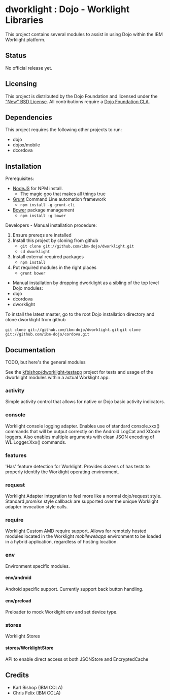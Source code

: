 
# dworklight : Dojo - Worklight Libraries
This project contains several modules to assist in using Dojo within the IBM Worklight platform.

## Status

No official release yet.

## Licensing

This project is distributed by the Dojo Foundation and licensed under the ["New" BSD License](https://github.com/ibm-dojo/dcordova/blob/master/LICENSE).
All contributions require a [Dojo Foundation CLA](http://dojofoundation.org/about/claForm).

## Dependencies

This project requires the following other projects to run:
 * dojo
 * dojox/mobile
 * dcordova


## Installation

Prerequisites:
- [NodeJS](http://nodejs.org/) for NPM install.
	- The magic goo that makes all things true
- [Grunt]() Command Line automation framework
	- `npm install -g grunt-cli`
- [Bower](http://bower.io/) package management
	- `npm install -g bower`


Developers - Manual installation procedure:

1. Ensure prereqs are installed
2. Install this project by cloning from github
	- `git clone git://github.com/ibm-dojo/dworklight.git`
	- `cd dworklight`
3. Install external required packages
	- `npm install`
4. Put required modules in the right places
	- `grunt bower`


* Manual installation by dropping dworklight as a sibling of the top level Dojo modules:
 * dojo
 * dcordova
 * dworklight

 To install the latest master, go to the root Dojo installation directory and clone dworklight from github

 `git clone git://github.com/ibm-dojo/dworklight.git`
 `git clone git://github.com/ibm-dojo/cordova.git`

## Documentation

TODO, but here's the general modules

See the [kfbishop/dworklight-testapp](https://github.com/kfbishop/dworklight-testapp) project for tests and usage of the dworklight modules within a actual Worklight app.

### activity

Simple activity control that allows for native or Dojo basic activity indicators.

### console

Worklight console logging adapter. Enables use of standard console.xxx() commands that will be output correctly on the Android LogCat and XCode loggers.  Also enables multiple arguments with clean JSON encoding of WL.Logger.Xxx() commands.

### features
'Has' feature detection for Worklight. Provides dozens of has tests to properly identify the Worklight operating environment.

### request
Worklight Adapter integration to feel more like a normal dojo/request style. Standard *promise* style callback are supported over the unique Worklight adapter invocation style calls.

### require
Worklight Custom AMD require support. Allows for remotely hosted modules located in the Worklight *mobilewebapp* environment to be loaded in a hybrid application, regardless of hosting location.

### env
Environment specific modules.

#### env/android
Android specific support. Currently support back button handling.

#### env/preload
Preloader to mock Worklight env and set device type.

### stores
Worklight Stores

#### stores/WorklightStore
API to enable direct access ot both JSONStore and EncryptedCache

## Credits

* Karl Bishop (IBM CCLA)
* Chris Felix (IBM CCLA)
